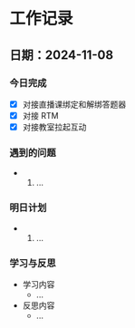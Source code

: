 # 工作记录

## 日期：2024-11-08

### 今日完成

- [x] 对接直播课绑定和解绑答题器
- [x] 对接 RTM
- [x] 对接教室拉起互动

### 遇到的问题

- 1. ...

### 明日计划

- 1. ...

### 学习与反思

- 学习内容
  - ...
- 反思内容
  - ...
